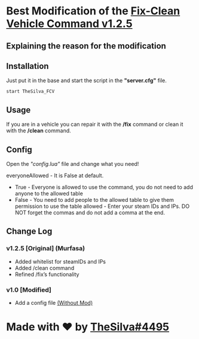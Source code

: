 # Best Modification of the [Fix-Clean Vehicle Command v1.2.5](https://forum.cfx.re/t/release-fx-fix-clean-vehicle-command/39409)

## Explaining the reason for the modification

## Installation
Just put it in the base and start the script in the **"server.cfg"** file.
```
start TheSilva_FCV
```

## Usage
If you are in a vehicle you can repair it with the **/fix** command or clean it with the **/clean** command.

## Config
Open the *"config.lua"* file and change what you need!

everyoneAllowed - It is False at default.
- True - Everyone is allowed to use the command, you do not need to add anyone to the allowed table
- False - You need to add people to the allowed table to give them permission to use the table
allowed - Enter your steam IDs and IPs. DO NOT forget the commas and do not add a comma at the end.

## Change Log
### v1.2.5 [Original] (Murfasa)
- Added whitelist for steamIDs and IPs
- Added /clean command
- Refined /fix’s functionality

### v1.0 [Modified]
- Add a config file [(Without Mod)](https://prnt.sc/c_KNQ1EpqggF)

# Made with ❤ by [TheSilva#4495](https://github.com/thesilvaofficial)

